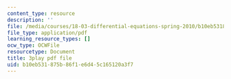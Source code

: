 ```yaml
---
content_type: resource
description: ''
file: /media/courses/18-03-differential-equations-spring-2010/b10eb531875b86f1e6d45c165120a3f7_heBvViSi9xQ.pdf
file_type: application/pdf
learning_resource_types: []
ocw_type: OCWFile
resourcetype: Document
title: 3play pdf file
uid: b10eb531-875b-86f1-e6d4-5c165120a3f7
---
```

